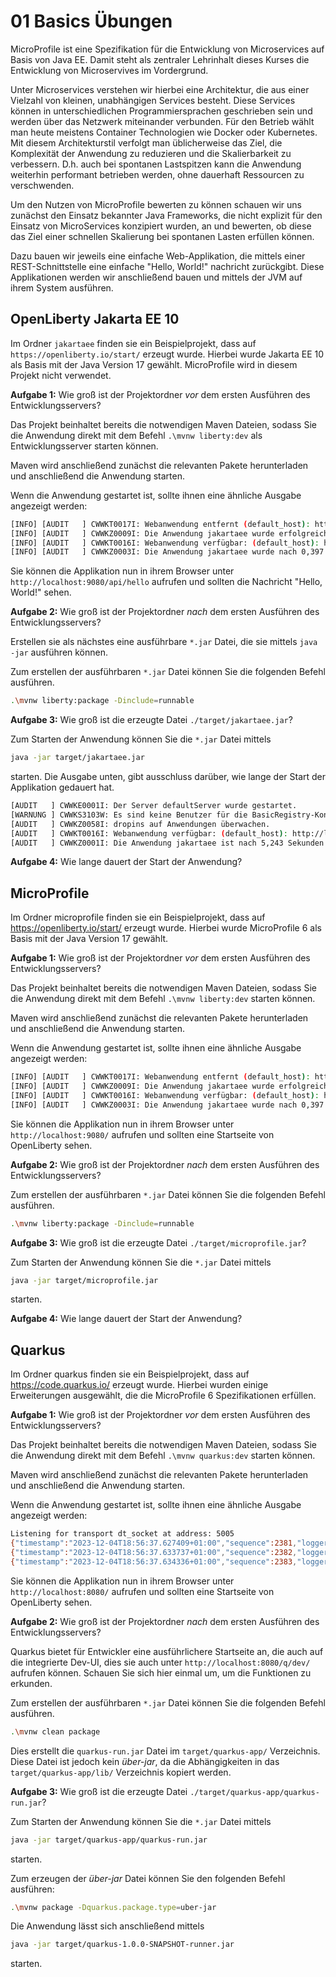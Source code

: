# 01 Basics Übungen

MicroProfile ist eine Spezifikation für die Entwicklung von Microservices auf Basis von Java EE. Damit steht als zentraler Lehrinhalt dieses Kurses die Entwicklung von Microservives im Vordergrund. 

Unter Microservices verstehen wir hierbei eine Architektur, die aus einer Vielzahl von kleinen, unabhängigen Services besteht. Diese Services können in unterschiedlichen Programmiersprachen geschrieben sein und werden über das Netzwerk miteinander verbunden. Für den Betrieb wählt man heute meistens Container Technologien wie Docker oder Kubernetes. Mit diesem Architekturstil verfolgt man üblicherweise das Ziel, die Komplexität der Anwendung zu reduzieren und die Skalierbarkeit zu verbessern. D.h. auch bei spontanen Lastspitzen kann die Anwendung weiterhin performant betrieben werden, ohne dauerhaft Ressourcen zu verschwenden.

Um den Nutzen von MicroProfile bewerten zu können schauen wir uns zunächst den Einsatz bekannter Java Frameworks, die nicht explizit für den Einsatz von MicroServices konzipiert wurden, an und bewerten, ob diese das Ziel einer schnellen Skalierung bei spontanen Lasten erfüllen können.

Dazu bauen wir jeweils eine einfache Web-Applikation, die mittels einer REST-Schnittstelle eine einfache "Hello, World!" nachricht zurückgibt. Diese Applikationen werden wir anschließend bauen und mittels der JVM auf ihrem System ausführen. 

## OpenLiberty Jakarta EE 10

Im Ordner `jakartaee` finden sie ein Beispielprojekt, dass auf `https://openliberty.io/start/` erzeugt wurde.
Hierbei wurde Jakarta EE 10 als Basis mit der Java Version 17 gewählt. MicroProfile wird in diesem Projekt nicht verwendet.

**Aufgabe 1:** Wie groß ist der Projektordner *vor* dem ersten Ausführen des Entwicklungsservers?

Das Projekt beinhaltet bereits die notwendigen Maven Dateien, sodass Sie die Anwendung direkt mit dem Befehl `.\mvnw liberty:dev` als Entwicklungsserver starten können.

Maven wird anschließend zunächst die relevanten Pakete herunterladen und anschließend die Anwendung starten.

Wenn die Anwendung gestartet ist, sollte ihnen eine ähnliche Ausgabe angezeigt werden:

```bash
[INFO] [AUDIT   ] CWWKT0017I: Webanwendung entfernt (default_host): http://localhost:9080/
[INFO] [AUDIT   ] CWWKZ0009I: Die Anwendung jakartaee wurde erfolgreich gestoppt.
[INFO] [AUDIT   ] CWWKT0016I: Webanwendung verfügbar: (default_host): http://localhost:9080/
[INFO] [AUDIT   ] CWWKZ0003I: Die Anwendung jakartaee wurde nach 0,397 Sekunden aktualisiert.
``` 

Sie können die Applikation nun in ihrem Browser unter `http://localhost:9080/api/hello` aufrufen und sollten die Nachricht "Hello, World!" sehen.

**Aufgabe 2:** Wie groß ist der Projektordner *nach* dem ersten Ausführen des Entwicklungsservers?

Erstellen sie als nächstes eine ausführbare `*.jar` Datei, die sie mittels `java -jar` ausführen können.

Zum erstellen der ausführbaren `*.jar` Datei können Sie die folgenden Befehl ausführen.

```bash
.\mvnw liberty:package -Dinclude=runnable
```


**Aufgabe 3:** Wie groß ist die erzeugte Datei `./target/jakartaee.jar`?

Zum Starten der Anwendung können Sie die `*.jar` Datei mittels

```bash 
java -jar target/jakartaee.jar
```

starten. Die Ausgabe unten, gibt ausschluss darüber, wie lange der Start der Applikation gedauert hat.

```bash 
[AUDIT   ] CWWKE0001I: Der Server defaultServer wurde gestartet.
[WARNUNG ] CWWKS3103W: Es sind keine Benutzer für die BasicRegistry-Konfiguration der ID com.ibm.ws.security.registry.basic.config[basic] definiert.
[AUDIT   ] CWWKZ0058I: dropins auf Anwendungen überwachen.
[AUDIT   ] CWWKT0016I: Webanwendung verfügbar: (default_host): http://localhost:9080/
[AUDIT   ] CWWKZ0001I: Die Anwendung jakartaee ist nach 5,243 Sekunden gestartet.

```

**Aufgabe 4:** Wie lange dauert der Start der Anwendung?


## MicroProfile 

Im Ordner microprofile finden sie ein Beispielprojekt, dass auf https://openliberty.io/start/ erzeugt wurde.
Hierbei wurde MicroProfile 6 als Basis mit der Java Version 17 gewählt. 

**Aufgabe 1:** Wie groß ist der Projektordner *vor* dem ersten Ausführen des Entwicklungsservers?

Das Projekt beinhaltet bereits die notwendigen Maven Dateien, sodass Sie die Anwendung direkt mit dem Befehl `.\mvnw liberty:dev` starten können.

Maven wird anschließend zunächst die relevanten Pakete herunterladen und anschließend die Anwendung starten.

Wenn die Anwendung gestartet ist, sollte ihnen eine ähnliche Ausgabe angezeigt werden:

```bash
[INFO] [AUDIT   ] CWWKT0017I: Webanwendung entfernt (default_host): http://localhost:9080/
[INFO] [AUDIT   ] CWWKZ0009I: Die Anwendung jakartaee wurde erfolgreich gestoppt.
[INFO] [AUDIT   ] CWWKT0016I: Webanwendung verfügbar: (default_host): http://localhost:9080/
[INFO] [AUDIT   ] CWWKZ0003I: Die Anwendung jakartaee wurde nach 0,397 Sekunden aktualisiert.
``` 

Sie können die Applikation nun in ihrem Browser unter `http://localhost:9080/` aufrufen und sollten eine Startseite von OpenLiberty sehen.

**Aufgabe 2:** Wie groß ist der Projektordner *nach* dem ersten Ausführen des Entwicklungsservers?

Zum erstellen der ausführbaren `*.jar` Datei können Sie die folgenden Befehl ausführen.

```bash
.\mvnw liberty:package -Dinclude=runnable
```

**Aufgabe 3:** Wie groß ist die erzeugte Datei `./target/microprofile.jar`?

Zum Starten der Anwendung können Sie die `*.jar` Datei mittels

```bash
java -jar target/microprofile.jar
```
starten.

**Aufgabe 4:** Wie lange dauert der Start der Anwendung?

## Quarkus

Im Ordner quarkus finden sie ein Beispielprojekt, dass auf https://code.quarkus.io/ erzeugt wurde.
Hierbei wurden einige Erweiterungen ausgewählt, die die MicroProfile 6 Spezifikationen erfüllen.

**Aufgabe 1:** Wie groß ist der Projektordner *vor* dem ersten Ausführen des Entwicklungsservers?

Das Projekt beinhaltet bereits die notwendigen Maven Dateien, sodass Sie die Anwendung direkt mit dem Befehl `.\mvnw quarkus:dev` starten können.

Maven wird anschließend zunächst die relevanten Pakete herunterladen und anschließend die Anwendung starten.

Wenn die Anwendung gestartet ist, sollte ihnen eine ähnliche Ausgabe angezeigt werden:

```bash
Listening for transport dt_socket at address: 5005
{"timestamp":"2023-12-04T18:56:37.627409+01:00","sequence":2381,"loggerClassName":"org.jboss.logging.Logger","loggerName":"io.quarkus","level":"INFO","message":"quarkus 1.0.0-SNAPSHOT on JVM (powered by Quarkus 3.6.0) started in 2.955s. Listening on: http://localhost:8080","threadName":"Quarkus Main Thread","threadId":129,"mdc":{},"ndc":"","hostName":"alexanders-mbp.fritz.box","processName":"quarkus-dev.jar","processId":45411}
{"timestamp":"2023-12-04T18:56:37.633737+01:00","sequence":2382,"loggerClassName":"org.jboss.logging.Logger","loggerName":"io.quarkus","level":"INFO","message":"Profile dev activated. Live Coding activated.","threadName":"Quarkus Main Thread","threadId":129,"mdc":{},"ndc":"","hostName":"alexanders-mbp.fritz.box","processName":"quarkus-dev.jar","processId":45411}
{"timestamp":"2023-12-04T18:56:37.634336+01:00","sequence":2383,"loggerClassName":"org.jboss.logging.Logger","loggerName":"io.quarkus","level":"INFO","message":"Installed features: [cache, cdi, opentelemetry, resteasy-reactive, resteasy-reactive-jackson, smallrye-context-propagation, smallrye-health, smallrye-metrics, smallrye-openapi, spring-cache, swagger-ui, vertx]","threadName":"Quarkus Main Thread","threadId":129,"mdc":{},"ndc":"","hostName":"alexanders-mbp.fritz.box","processName":"quarkus-dev.jar","processId":45411}
``` 

Sie können die Applikation nun in ihrem Browser unter `http://localhost:8080/` aufrufen und sollten eine Startseite von OpenLiberty sehen.

**Aufgabe 2:** Wie groß ist der Projektordner *nach* dem ersten Ausführen des Entwicklungsservers?

Quarkus bietet für Entwickler eine ausführlichere Startseite an, die auch auf die integrierte Dev-UI, dies sie auch unter
`http://localhost:8080/q/dev/` aufrufen können. Schauen Sie sich hier einmal um, um die Funktionen zu erkunden.

Zum erstellen der ausführbaren `*.jar` Datei können Sie die folgenden Befehl ausführen.

```bash
.\mvnw clean package
```

Dies erstellt die `quarkus-run.jar` Datei im `target/quarkus-app/` Verzeichnis. Diese Datei ist jedoch kein _über-jar_, 
da die Abhängigkeiten in das `target/quarkus-app/lib/` Verzeichnis kopiert werden.

**Aufgabe 3:** Wie groß ist die erzeugte Datei `./target/quarkus-app/quarkus-run.jar`?

Zum Starten der Anwendung können Sie die `*.jar` Datei mittels

```bash
java -jar target/quarkus-app/quarkus-run.jar
```
starten.

Zum erzeugen der _über-jar_ Datei können Sie den folgenden Befehl ausführen:

```bash
.\mvnw package -Dquarkus.package.type=uber-jar
```

Die Anwendung lässt sich anschließend mittels

```bash
java -jar target/quarkus-1.0.0-SNAPSHOT-runner.jar
```
starten.
